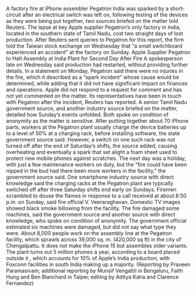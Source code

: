 A factory fire at iPhone assembler Pegatron India was sparked by a short-circuit after an electrical switch was left on, following testing of the devices as they were being put together, two sources briefed on the matter told Reuters.
The lapse at key Apple supplier Pegatron’s only factory in India, located in the southern state of Tamil Nadu, cost two straight days of lost production.
After Reuters sent queries to Pegatron for this report, the firm told the Taiwan stock exchange on Wednesday that “a small switchboard experienced an accident” at the factory on Sunday.
Apple Supplier Pegatron to Halt Assembly at India Plant for Second Day After Fire
A spokesperson late on Wednesday said production had restarted, without providing further details.
In a statement on Monday, Pegatron said there were no injuries in the fire, which it described as a “spark incident” whose cause would be determined, while adding that it did not have significant impact on finances and operations.
Apple did not respond to a request for comment and has not yet commented on the matter. Its representatives have been in touch with Pegatron after the incident, Reuters has reported.
A senior Tamil Nadu government source, and another industry source briefed on the matter, detailed how Sunday’s events unfolded. Both spoke on condition of anonymity as the matter is sensitive.
After putting together about 70 iPhone parts, workers at the Pegatron plant usually charge the device batteries up to a level of 50% at a charging rack, before installing software, the state government source said.
However, a switch on one such rack was not turned off after the end of Saturday’s shifts, the source added, causing overheating and eventually a spark that set alight a foam sheet used to protect new mobile phones against scratches.
The next day was a holiday, with just a few maintenance workers on duty, but the “fire could have been nipped in the bud had there been more workers in the facility,” the government source said.
One smartphone industry source with direct knowledge said the charging racks at the Pegatron plant are typically switched off after three Saturday shifts end early on Sundays.
Firemen scrambled to douse the flames in response to a call received at about 8:50 p.m. on Sunday, said fire official V. Veeraraghavan. Domestic TV images showed black smoke billowing from the facility.
The fire damaged some machines, said the government source and another source with direct knowledge, who spoke on condition of anonymity. The government official estimated six machines were damaged, but did not say what type they were.
About 8,000 people work on the assembly line at the Pegatron facility, which sprawls across 39,000 sq. m. (420,000 sq ft) in the city of Chengalpattu. It does not make the iPhone 15 but assembles older variants.
The plant turns out 5 million phones a year, according to a board placed outside it , which accounts for 10% of Apple’s India production, with Foxconn facilities in south India making up a majority.
(Reporting by Praveen Paramasivam; additional reporting by Munsif Vengattil in Bengaluru, Faith Hung and Ben Blanchard in Taipei; editing by Aditya Kalra and Clarence Fernandez)
